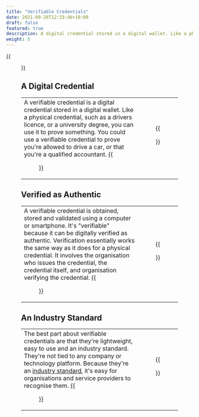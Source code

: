 ```yaml
---
title: "Verifiable Credentials"
date: 2021-09-26T12:33:46+10:00
draft: false
featured: true
description: A digital credential stored in a digital wallet. Like a physical credential, such as a drivers licence, or a university degree, you can use it to prove something.
weight: 5
---
```

[{{<figure src="/images/logo/w3c.svg" height="40" width="40" class="cta top" title="The W3C Verifiable Credentials Standard">}}](https://www.w3.org/TR/vc-data-model/)

## A Digital Credential
|  |  |
|--|:--:|
| A verifiable credential is a digital credential stored in a digital wallet. Like a physical credential, such as a drivers licence, or a university degree, you can use it to prove something. You could use a verifiable credential to prove you're allowed to drive a car, or that you're a qualified accountant. [{{<figure src="/images/logo/w3c.svg" title="What is a Verifiable Credential?" class="cta" target="_blank" height="40" width="40">}}](https://www.w3.org/TR/vc-data-model/#what-is-a-verifiable-credential) | {{<figure src="/images/illustrations/credential.svg">}} |

## Verified as Authentic
|  |  |
|--|:--:|
| A verifiable credential is obtained, stored and validated using a computer or smartphone. It's "verifiable" because it can be digitally verified as authentic. Verification essentially works the same way as it does for a physical credential. It involves the organisation who issues the credential, the credential itself, and organisation verifying the credential. [{{<figure src="/images/logo/w3c.svg" title="Verified via Cryptographic Proof" class="cta" target="_blank" height="40" width="40">}}](https://www.w3.org/TR/vc-data-model/#proofs-signatures) | {{<figure src="/images/illustrations/process.svg">}} |

## An Industry Standard
|  |  |
|--|:--:|
| The best part about verifiable credentials are that they're lightweight, easy to use and an industry standard. They're not tied to any company or technology platform. Because they're an [industry standard](https://www.w3.org/TR/vc-data-model/), it's easy for organisations and service providers to recognise them. [{{<figure src="/images/logo/w3c.svg" title="The Credentials Community Group" class="cta" target="_blank" height="40" width="40">}}](https://w3c-ccg.github.io/) | {{<figure src="/images/illustrations/industry.svg">}} |